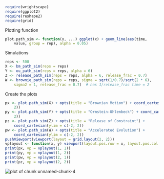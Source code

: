 


```r
require(wrightscape)
require(ggplot2)
require(reshape2)
require(grid)
```




Plotting function


```r
plot.path_sim <- function(x, ...) ggplot(x) + geom_line(aes(time, 
    value, group = rep), alpha = 0.05)
```




Simulations


```r
reps <- 500
X <- bm_path_sim(reps = reps)
Y <- ou_path_sim(reps = reps, alpha = 6)
Z <- release_path_sim(reps = reps, alpha = 6, release_frac = 0.7)
W <- brownie_path_sim(reps = reps, sigma = sqrt(1/0.7)/sqrt(2 * 6), 
    sigma2 = 1, release_frac = 0.7)  # has 1/release_frac time = 2
```




Create the plots 



```r
px <- plot.path_sim(X) + opts(title = "Brownian Motion") + coord_cartesian(ylim = c(-2, 
    2))
py <- plot.path_sim(Y) + opts(title = "Ornstein-Uhlenbeck") + coord_cartesian(ylim = c(-2, 
    2))
pz <- plot.path_sim(Z) + opts(title = "Release of Constraint") + 
    coord_cartesian(ylim = c(-2, 2))
pw <- plot.path_sim(W) + opts(title = "Accelerated Evolution") + 
    coord_cartesian(ylim = c(-2, 2))
pushViewport(viewport(layout = grid.layout(2, 2)))
vplayout <- function(x, y) viewport(layout.pos.row = x, layout.pos.col = y)
print(px, vp = vplayout(1, 1))
print(py, vp = vplayout(1, 2))
print(pw, vp = vplayout(2, 1))
print(pz, vp = vplayout(2, 2))
```

![plot of chunk unnamed-chunk-4](http://farm8.staticflickr.com/7102/6916527090_647a767611_o.png) 




